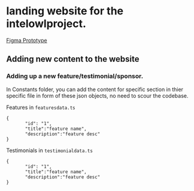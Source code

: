 # **landing website for the intelowlproject.**



[Figma Prototype](https://www.figma.com/proto/1WoQUNP99W1Ou3xMelv9AT/IntelOwl-website?type=design&nod%5B%E2%80%A6%5D81%2C0.04=&scaling=scale-down&starting-point-node-id=258%3A5174&node-id=258-3631&show-proto-sidebar=1)

## Adding new content to the website

### **Adding up a new feature/testimonial/sponsor.**

In Constants folder, you can add the content for specific section in thier specific file in form of these json objects, no need to scour the codebase.

Features in `featuresdata.ts`
 ```(json)
{
        "id": "1",
        "title":"feature name",
        "description":"feature desc"
}
```

Testimonials in `testimonialdata.ts`
 ```(json)
{
        "id": "1",
        "title":"feature name",
        "description":"feature desc"
}
```




